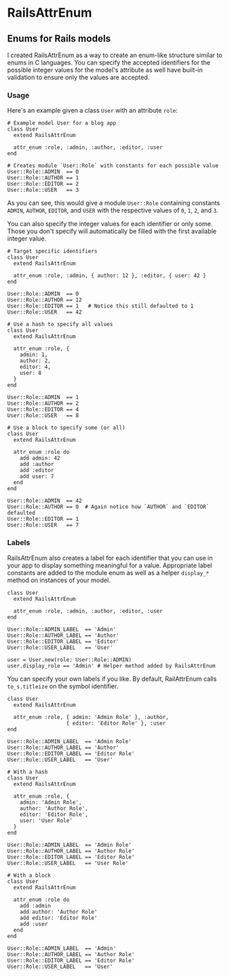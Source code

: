 # RailsAttrEnum
## Enums for Rails models

I created RailsAttrEnum as a way to create an enum-like structure similar to
enums in C languages. You can specify the accepted identifiers for the possible
integer values for the model's attribute as well have built-in validation to
ensure only the values are accepted.

### Usage

Here's an example given a class `User` with an attribute `role`:

```
# Example model User for a blog app
class User
  extend RailsAttrEnum

  attr_enum :role, :admin, :author, :editor, :user
end

# Creates module `User::Role` with constants for each possible value
User::Role::ADMIN  == 0
User::Role::AUTHOR == 1
User::Role::EDITOR == 2
User::Role::USER   == 3
```

As you can see, this would give a module `User::Role` containing constants `ADMIN`, `AUTHOR`,
`EDITOR`, and `USER` with the respective values of `0`, `1`, `2`, and `3`.

You can also specify the integer values for each identifier or only some. Those
you don't specify will automatically be filled with the first available integer
value.

```
# Target specific identifiers
class User
  extend RailsAttrEnum

  attr_enum :role, :admin, { author: 12 }, :editor, { user: 42 }
end

User::Role::ADMIN  == 0
User::Role::AUTHOR == 12
User::Role::EDITOR == 1   # Notice this still defaulted to 1
User::Role::USER   == 42

# Use a hash to specify all values
class User
  extend RailsAttrEnum

  attr_enum :role, {
    admin: 1,
    author: 2,
    editor: 4,
    user: 8
  }
end

User::Role::ADMIN  == 1
User::Role::AUTHOR == 2
User::Role::EDITOR == 4
User::Role::USER   == 8

# Use a block to specify some (or all)
class User
  extend RailsAttrEnum

  attr_enum :role do
    add admin: 42
    add :author
    add :editor
    add user: 7
  end
end

User::Role::ADMIN  == 42
User::Role::AUTHOR == 0  # Again notice how `AUTHOR` and `EDITOR` defaulted
User::Role::EDITOR == 1
User::Role::USER   == 7
```

### Labels
RailsAttrEnum also creates a label for each identifier that you can use in your
app to display something meaningful for a value. Appropriate label constants are
added to the module enum as well as a helper `display_*` method on instances of
your model.

```
class User
  extend RailsAttrEnum

  attr_enum :role, :admin, :author, :editor, :user
end

User::Role::ADMIN_LABEL  == 'Admin'
User::Role::AUTHOR_LABEL == 'Author'
User::Role::EDITOR_LABEL == 'Editor'
User::Role::USER_LABEL   == 'User'

user = User.new(role: User::Role::ADMIN)
user.display_role == 'Admin' # Helper method added by RailsAttrEnum
```

You can specify your own labels if you like. By default, RailAttrEnum calls
`to_s.titleize` on the symbol identifier.

```
class User
  extend RailsAttrEnum

  attr_enum :role, { admin: 'Admin Role' }, :author,
                   { editor: 'Editor Role' }, :user
end

User::Role::ADMIN_LABEL  == 'Admin Role'
User::Role::AUTHOR_LABEL == 'Author'
User::Role::EDITOR_LABEL == 'Editor Role'
User::Role::USER_LABEL   == 'User'

# With a hash
class User
  extend RailsAttrEnum

  attr_enum :role, {
    admin: 'Admin Role',
    author: 'Author Role',
    editor: 'Editor Role',
    user: 'User Role'
  }
end

User::Role::ADMIN_LABEL  == 'Admin Role'
User::Role::AUTHOR_LABEL == 'Author Role'
User::Role::EDITOR_LABEL == 'Editor Role'
User::Role::USER_LABEL   == 'User Role'

# With a block
class User
  extend RailsAttrEnum

  attr_enum :role do
    add :admin
    add author: 'Author Role'
    add editor: 'Editor Role'
    add :user
  end
end

User::Role::ADMIN_LABEL  == 'Admin'
User::Role::AUTHOR_LABEL == 'Author Role'
User::Role::EDITOR_LABEL == 'Editor Role'
User::Role::USER_LABEL   == 'User'
```

